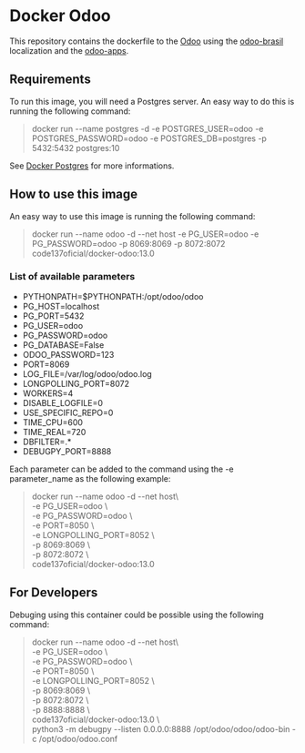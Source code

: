 # Docker Odoo

This repository contains the dockerfile to the [Odoo](https://www.odoo.com) using the [odoo-brasil](https://www.github.com/trust-code/odoo-brasil) localization and the [odoo-apps](https://www.github.com/code-137/odoo-apps).

## Requirements

To run this image, you will need a Postgres server. An easy way to do this is running the following command:

> docker run --name postgres -d -e POSTGRES_USER=odoo -e POSTGRES_PASSWORD=odoo -e POSTGRES_DB=postgres -p 5432:5432 postgres:10


See [Docker Postgres](https://hub.docker.com/_/postgres/) for more informations.

## How to use this image

An easy way to use this image is running the following command:

> docker run --name odoo -d --net host -e PG_USER=odoo -e PG_PASSWORD=odoo -p 8069:8069 -p 8072:8072 code137oficial/docker-odoo:13.0


### List of available parameters

* PYTHONPATH=$PYTHONPATH:/opt/odoo/odoo
* PG_HOST=localhost
* PG_PORT=5432
* PG_USER=odoo
* PG_PASSWORD=odoo
* PG_DATABASE=False
* ODOO_PASSWORD=123
* PORT=8069
* LOG_FILE=/var/log/odoo/odoo.log
* LONGPOLLING_PORT=8072
* WORKERS=4
* DISABLE_LOGFILE=0
* USE_SPECIFIC_REPO=0
* TIME_CPU=600
* TIME_REAL=720
* DBFILTER=.*
* DEBUGPY_PORT=8888

Each parameter can be added to the command using the -e parameter_name as the following example:

> docker run --name odoo -d --net host\\  
    -e PG_USER=odoo \\  
    -e PG_PASSWORD=odoo \\  
    -e PORT=8050 \\  
    -e LONGPOLLING_PORT=8052 \\  
    -p 8069:8069 \\  
    -p 8072:8072 \\  
    code137oficial/docker-odoo:13.0

## For Developers

Debuging using this container could be possible using the following command:

> docker run --name odoo -d --net host\\  
    -e PG_USER=odoo \\  
    -e PG_PASSWORD=odoo \\  
    -e PORT=8050 \\  
    -e LONGPOLLING_PORT=8052 \\  
    -p 8069:8069 \\  
    -p 8072:8072 \\  
    -p 8888:8888 \\  
    code137oficial/docker-odoo:13.0 \\  
    python3 -m debugpy --listen 0.0.0.0:8888 /opt/odoo/odoo/odoo-bin -c /opt/odoo/odoo.conf
